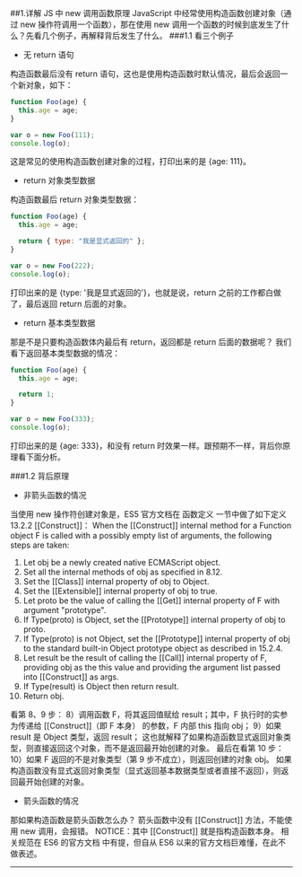 ##1.详解 JS 中 new 调用函数原理
JavaScript 中经常使用构造函数创建对象（通过 new 操作符调用一个函数），那在使用 new 调用一个函数的时候到底发生了什么？先看几个例子，再解释背后发生了什么。
###1.1 看三个例子
+ 无 return 语句

构造函数最后没有 return 语句，这也是使用构造函数时默认情况，最后会返回一个新对象，如下：
```js
function Foo(age) {
  this.age = age;
}

var o = new Foo(111);
console.log(o);
```
这是常见的使用构造函数创建对象的过程，打印出来的是 {age: 111}。

+ return 对象类型数据

构造函数最后 return 对象类型数据：
```js
function Foo(age) {
  this.age = age;

  return { type: "我是显式返回的" };
}

var o = new Foo(222);
console.log(o);
```
打印出来的是 {type: '我是显式返回的'}，也就是说，return 之前的工作都白做了，最后返回 return 后面的对象。

+ return 基本类型数据

那是不是只要构造函数体内最后有 return，返回都是 return 后面的数据呢？
我们看下返回基本类型数据的情况：
```js
function Foo(age) {
  this.age = age;

  return 1;
}

var o = new Foo(333);
console.log(o);
```
打印出来的是 {age: 333}，和没有 return 时效果一样。跟预期不一样，背后你原理看下面分析。

###1.2 背后原理
+ 非箭头函数的情况

当使用 new 操作符创建对象是，ES5 官方文档在 函数定义 一节中做了如下定义 13.2.2 [[Construct]]：
When the [[Construct]] internal method for a Function object F is called with a possibly empty list of arguments, the following steps are taken:
1. Let obj be a newly created native ECMAScript object.
2. Set all the internal methods of obj as specified in 8.12.
3. Set the [[Class]] internal property of obj to Object.
4. Set the [[Extensible]] internal property of obj to true.
5. Let proto be the value of calling the [[Get]] internal property of F with argument "prototype".
6. If Type(proto) is Object, set the [[Prototype]] internal property of obj to proto.
7. If Type(proto) is not Object, set the [[Prototype]] internal property of obj to the standard built-in Object prototype object as described in 15.2.4.
8. Let result be the result of calling the [[Call]] internal property of F, providing obj as the this value and providing the argument list passed into [[Construct]] as args.
9. If Type(result) is Object then return result.
10. Return obj.

看第 8、9 步：
8）调用函数 F，将其返回值赋给 result；其中，F 执行时的实参为传递给 [[Construct]]（即 F 本身） 的参数，F 内部 this 指向 obj；
9）如果 result 是 Object 类型，返回 result；
这也就解释了如果构造函数显式返回对象类型，则直接返回这个对象，而不是返回最开始创建的对象。
最后在看第 10 步：
10）如果 F 返回的不是对象类型（第 9 步不成立），则返回创建的对象 obj。
如果构造函数没有显式返回对象类型（显式返回基本数据类型或者直接不返回），则返回最开始创建的对象。

+ 箭头函数的情况

那如果构造函数是箭头函数怎么办？
箭头函数中没有 [[Construct]] 方法，不能使用 new 调用，会报错。
NOTICE：其中 [[Construct]] 就是指构造函数本身。
相关规范在 ES6 的官方文档 中有提，但自从 ES6 以来的官方文档巨难懂，在此不做表述。

*****************************************************************************************************